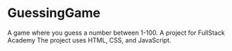 # GuessingGame
A game where you guess a number between 1-100. A project for FullStack Academy
The project uses HTML, CSS, and JavaScript.
